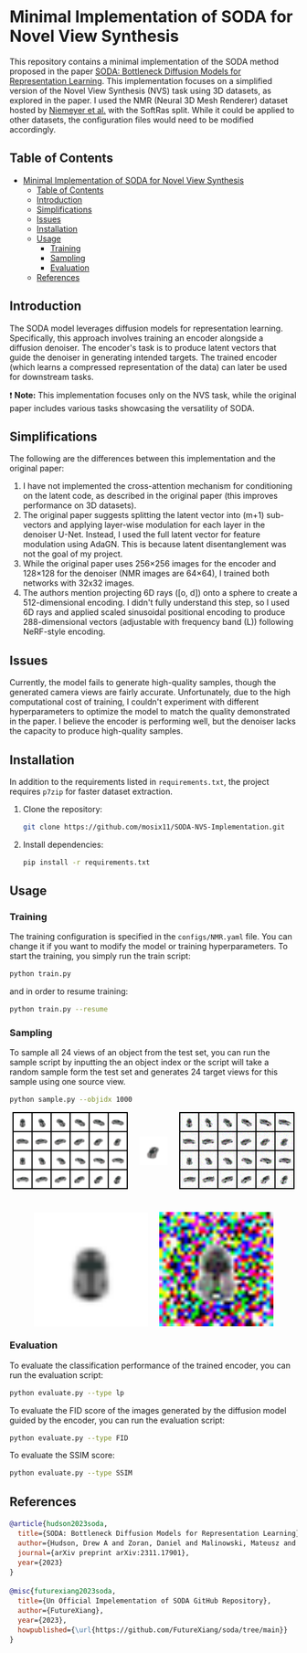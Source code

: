 # Minimal Implementation of SODA for Novel View Synthesis

This repository contains a minimal implementation of the SODA method proposed in the paper [SODA: Bottleneck Diffusion Models for Representation Learning](https://arxiv.org/abs/2311.17901). This implementation focuses on a simplified version of the Novel View Synthesis (NVS) task using 3D datasets, as explored in the paper. I used the NMR (Neural 3D Mesh Renderer) dataset hosted by [Niemeyer et al.](https://github.com/autonomousvision/differentiable_volumetric_rendering) with the SoftRas split. While it could be applied to other datasets, the configuration files would need to be modified accordingly.

## Table of Contents

- [Minimal Implementation of SODA for Novel View Synthesis](#minimal-implementation-of-soda-for-novel-view-synthesis)
  - [Table of Contents](#table-of-contents)
  - [Introduction](#introduction)
  - [Simplifications](#simplifications)
  - [Issues](#issues)
  - [Installation](#installation)
  - [Usage](#usage)
    - [Training](#training)
    - [Sampling](#sampling)
    - [Evaluation](#evaluation)
  - [References](#references)

## Introduction

The SODA model leverages diffusion models for representation learning. Specifically, this approach involves training an encoder alongside a diffusion denoiser. The encoder's task is to produce latent vectors that guide the denoiser in generating intended targets. The trained encoder (which learns a compressed representation of the data) can later be used for downstream tasks.

:exclamation: **Note:** This implementation focuses only on the NVS task, while the original paper includes various tasks showcasing the versatility of SODA.

## Simplifications

The following are the differences between this implementation and the original paper:

1. I have not implemented the cross-attention mechanism for conditioning on the latent code, as described in the original paper (this improves performance on 3D datasets).
2. The original paper suggests splitting the latent vector into \(m+1\) sub-vectors and applying layer-wise modulation for each layer in the denoiser U-Net. Instead, I used the full latent vector for feature modulation using AdaGN. This is because latent disentanglement was not the goal of my project.
3. While the original paper uses 256×256 images for the encoder and 128×128 for the denoiser (NMR images are 64×64), I trained both networks with 32x32 images.
4. The authors mention projecting 6D rays (\[o, d\]) onto a sphere to create a 512-dimensional encoding. I didn't fully understand this step, so I used 6D rays and applied scaled sinusoidal positional encoding to produce 288-dimensional vectors (adjustable with frequency band \(L\)) following NeRF-style encoding.

## Issues

Currently, the model fails to generate high-quality samples, though the generated camera views are fairly accurate. Unfortunately, due to the high computational cost of training, I couldn't experiment with different hyperparameters to optimize the model to match the quality demonstrated in the paper. I believe the encoder is performing well, but the denoiser lacks the capacity to produce high-quality samples.

## Installation

In addition to the requirements listed in `requirements.txt`, the project requires `p7zip` for faster dataset extraction.

1. Clone the repository:

    ```bash
    git clone https://github.com/mosix11/SODA-NVS-Implementation.git
    ```

2. Install dependencies:

    ```bash
    pip install -r requirements.txt
    ```

## Usage

### Training

The training configuration is specified in the `configs/NMR.yaml` file. You can change it if you want to modify the model or training hyperparameters.
To start the training, you simply run the train script:

```bash
python train.py
```

and in order to resume training:

```bash
python train.py --resume
```

### Sampling

To sample all 24 views of an object from the test set, you can run the sample script by inputting the an object index or the script will take a random sample form the test set and generates 24 target views for this sample using one source view.

```bash
python sample.py --objidx 1000
```

<div style="display: flex; flex-direction: column; align-items: center; gap: 20px; width: 100%;">
    <!-- First Line: Three Images -->
    <div style="display: flex; justify-content: center; gap: 20px; width: 100%; max-width: 1000px;">
        <img src="media/samples/1000-real.png" style="width: 40%; height: auto;">
        <img src="media/samples/1000-source.png" style="width: 10%; height: auto; object-fit: contain;">
        <img src="media/samples/1000-gen.png" style="width: 40%; height: auto;">
    </div>
    <!-- Second Line: Two GIFs -->
    <div style="display: flex; justify-content: center; gap: 20px; margin-top: 20px;">
        <img src="media/samples/1000-real.gif" style="width: 200px; height: auto;">
        <img src="media/samples/1000-gen.gif" style="width: 200px; height: auto;">
    </div>
</div>

### Evaluation

To evaluate the classification performance of the trained encoder, you can run the evaluation script:

```bash
python evaluate.py --type lp
```

To evaluate the FID score of the images generated by the diffusion model guided by the encoder, you can run the evaluation script:

```bash
python evaluate.py --type FID
```

To evaluate the SSIM score:

```bash
python evaluate.py --type SSIM
```

## References

```bibtex
@article{hudson2023soda,
  title={SODA: Bottleneck Diffusion Models for Representation Learning},
  author={Hudson, Drew A and Zoran, Daniel and Malinowski, Mateusz and Lampinen, Andrew K and Jaegle, Andrew and McClelland, James L and Matthey, Loic and Hill, Felix and Lerchner, Alexander},
  journal={arXiv preprint arXiv:2311.17901},
  year={2023}
}

@misc{futurexiang2023soda,
  title={Un Official Impelementation of SODA GitHub Repository},
  author={FutureXiang},
  year={2023},
  howpublished={\url{https://github.com/FutureXiang/soda/tree/main}}
}
```
